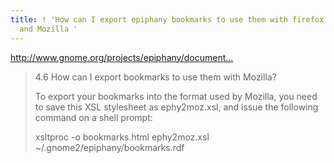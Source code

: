 ```yaml
---
title: ! 'How can I export epiphany bookmarks to use them with firefox delicious IE
  and Mozilla '
---
```


<p><a href="http://www.gnome.org/projects/epiphany/documentation/faq.html">http://www.gnome.org/projects/epiphany/document...</a></p>

<blockquote>
  <p>4.6 How can I export bookmarks to use them with Mozilla?</p>
  
  <p>To export your bookmarks into the format used by Mozilla, you need to save this XSL stylesheet as ephy2moz.xsl, and issue the following command on a shell prompt:</p>
  
  <p>xsltproc -o bookmarks.html ephy2moz.xsl ~/.gnome2/epiphany/bookmarks.rdf</p>
</blockquote>

